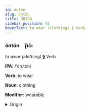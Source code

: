 ```yaml
---
id: öntön
slug: öntön
title: ÖNTÖN
sidebar_position: 44
hoverText: to wear (clothing) § Verb
---
```


### öntön&emsp;<span kind="abugida">ɽ̃ıc̃ı</span>

*to wear (clothing)* **§** Verb

**IPA**: /ˈon.ton/

**Verb**: to wear

**Noun**: clothing

**Modifier**: wearable

<details>
    <summary>Origin</summary>
    Yiddish אָנטאָן onton /ˈɔnˌtɔn/<br/>
    <em>Germanic Language Family</em>
</details>